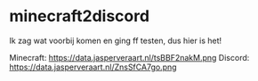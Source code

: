 # minecraft2discord
Ik zag wat voorbij komen en ging ff testen, dus hier is het!

Minecraft: https://data.jasperveraart.nl/tsBBF2nakM.png
Discord: https://data.jasperveraart.nl/ZnsSfCA7go.png
